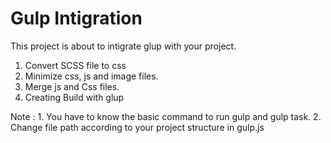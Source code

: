 # Gulp Intigration
This project is about to intigrate glup with your project.
  1. Convert SCSS file to css
  2. Minimize css, js and image files.
  3. Merge js and Css files.
  4. Creating Build with glup


 Note : 1. You have to know the basic command to run gulp and gulp task. 
        2. Change file path  according to your project structure in gulp.js 

  


